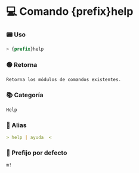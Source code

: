# 💻 Comando {prefix}help

### 📟 Uso
```css
> {prefix}help
```

### 🟢 Retorna
```md
Retorna los módulos de comandos existentes.
```

### 📚 Categoría
```md
Help
```

### 📜 Alias
```md
> help | ayuda  <
```

### 🤖 Prefijo por defecto
```css
m!
```